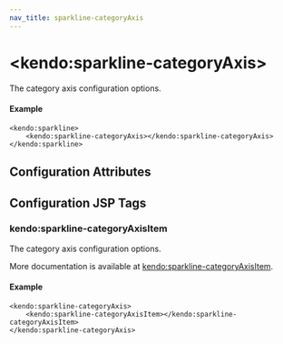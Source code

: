 ```yaml
---
nav_title: sparkline-categoryAxis
---
```


# \<kendo:sparkline-categoryAxis\>

The category axis configuration options.

#### Example
    <kendo:sparkline>
        <kendo:sparkline-categoryAxis></kendo:sparkline-categoryAxis>
    </kendo:sparkline>

## Configuration Attributes


##  Configuration JSP Tags

### kendo:sparkline-categoryAxisItem

The category axis configuration options.

More documentation is available at [kendo:sparkline-categoryAxisItem](/api/wrappers/jsp/sparkline/categoryaxisitem).

#### Example

    <kendo:sparkline-categoryAxis>
        <kendo:sparkline-categoryAxisItem></kendo:sparkline-categoryAxisItem>
    </kendo:sparkline-categoryAxis>

